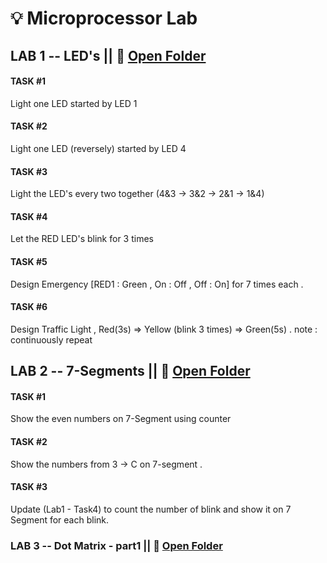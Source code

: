 # 💡 Microprocessor Lab
## LAB 1 -- LED's ||  📁 [Open Folder](LAB%201/)

#### TASK #1 
Light one LED started by LED 1

#### TASK #2
Light one LED (reversely) started by LED 4

#### TASK #3
Light the LED's every two together (4&3 -> 3&2 -> 2&1 -> 1&4)

#### TASK #4 
Let the RED LED's blink for 3 times 

#### TASK #5 
Design Emergency [RED1 : Green , On : Off , Off : On] for 7 times each .

#### TASK #6
Design Traffic Light , Red(3s) => Yellow (blink 3 times) => Green(5s) . 
note : continuously repeat 

## LAB 2 -- 7-Segments   || 📁 [Open Folder](LAB%202/)

#### TASK #1 
Show the even numbers on 7-Segment using counter

#### TASK #2
Show the numbers from 3 -> C on 7-segment .

#### TASK #3 
Update (Lab1 - Task4) to count the number of blink and show it on 7 Segment for each blink.


### LAB 3 -- Dot Matrix - part1 || 📁 [Open Folder](LAB%203/)


